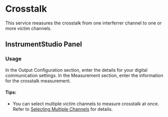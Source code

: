 # Crosstalk
This service measures the crosstalk from one interferrer channel to one or more victim channels. 

## InstrumentStudio Panel
### Usage
In the Output Configuration section, enter the details for your digital communication settings. In the Measurement section, enter the information for the crosstalk measurement. 

#### Tips: 
- You can select multiple victim channels to measure crosstalk at once. Refer to [Selecting Multiple Channels](common/select-multiple-daqmx-channels.md) for details.

